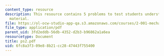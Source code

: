 ```yaml
---
content_type: resource
description: This resource contains 5 problems to test students understanding of course
  material.
file: https://ol-ocw-studio-app-qa.s3.amazonaws.com/courses/2-001-mechanics-materials-i-fall-2006/6fc8a3f309e88b21cc2847443f755400_ps2.pdf
file_type: application/pdf
parent_uid: 3fd2eddb-56db-4352-d2b3-b96862a1a6ea
resourcetype: Document
title: ps2.pdf
uid: 6fc8a3f3-09e8-8b21-cc28-47443f755400
---
```


